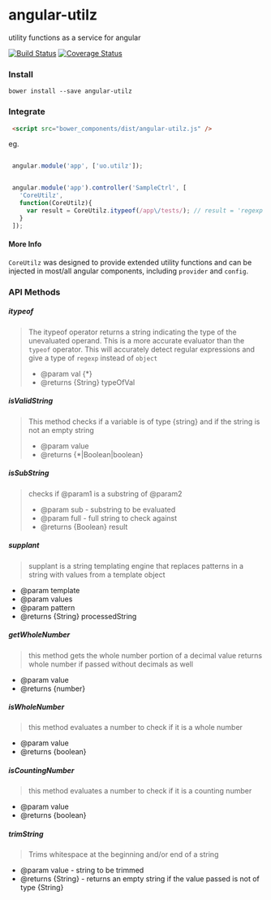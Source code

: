 angular-utilz
=============

utility functions as a service for angular


[![Build Status](https://travis-ci.org/lwhiteley/angular-utilz.svg?branch=master)](https://travis-ci.org/lwhiteley/angular-utilz)
[![Coverage Status](https://coveralls.io/repos/lwhiteley/angular-utilz/badge.png?branch=master)](https://coveralls.io/r/lwhiteley/angular-utilz?branch=master)
### Install

`bower install --save angular-utilz`

### Integrate
```html
 <script src="bower_components/dist/angular-utilz.js" />
```

eg.

```javascript

 angular.module('app', ['uo.utilz']);


 angular.module('app').controller('SampleCtrl', [
   'CoreUtilz',
   function(CoreUtilz){
     var result = CoreUtilz.itypeof(/app\/tests/); // result = 'regexp'
   }
 ]);
```
#### More Info

`CoreUtilz` was  designed to provide extended utility functions and can be injected in most/all angular components, including `provider` and `config`.

### API Methods

##### itypeof
> The itypeof operator returns a string indicating the type of the unevaluated operand.
> This is a more accurate evaluator than the `typeof` operator.
> This will accurately detect regular expressions and give a type of `regexp` instead of
> `object`
> - @param val {*}
> - @returns {String} typeOfVal

##### isValidString
> This method checks if a variable is of type {string}
> and if the string is not an empty string
> * @param value
> * @returns {*|Boolean|boolean}

##### isSubString
> checks if @param1 is a substring of @param2
> - @param sub - substring to be evaluated
> - @param full - full string to check against
> - @returns {Boolean} result

##### supplant
> supplant is a string templating engine that replaces patterns
> in a string with values from a template object
 * @param template
 * @param values
 * @param pattern
 * @returns {String} processedString

##### getWholeNumber
> this method gets the whole number portion of a decimal value
> returns whole number if passed without decimals as well
* @param value
* @returns {number}

##### isWholeNumber
> this method evaluates a number to check if it is a whole number
* @param value
* @returns {boolean}

##### isCountingNumber
> this method evaluates a number to check if it is a counting number
* @param value
* @returns {boolean}

##### trimString
> Trims whitespace at the beginning and/or end of a string
* @param value - string to be trimmed
* @returns {String} - returns an empty string if the value passed is not of type {String}
